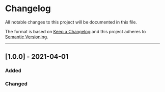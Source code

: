 # Changelog
All notable changes to this project will be documented in this file.

The format is based on [Keep a Changelog](https://keepachangelog.com/) and this project adheres to [Semantic Versioning](https://semver.org/).
___

## [1.0.0] - 2021-04-01
### Added
### Changed